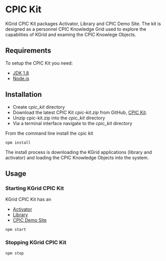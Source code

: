 # CPIC Kit
KGrid CPIC Kit packages Activator, Library and CPIC Demo Site.  The kit is designed as a personnel 
CPIC Knowledge Grid used to explore the capablities of KGrid and examing the CPIC Knowlege Objects.

## Requirements
To setup the CPIC Kit you need:

- [JDK 1.8](http://www.oracle.com/technetwork/java/javase/downloads/jdk8-downloads-2133151.html)
- [Node.js](http://nodejs.org/)


## Installation

* Create c*pic_kit* directory
* Download the latest CPIC Kit *cpic-kit.zip* from GitHub, 
[CPIC Kit](https://github.com/kgrid-demos/cpic-kit/releases/latest). 
* Unzip cpic-kit.zip into the *cpic_kit* directory
* Via a terminal interface navigate to the *cpic_kit* directory

From the command line install the cpic kit
```
npm install
```
The install process is downloading the KGrid applications (library and activator) and loading the 
CPIC Knowledge Objects into the system.


## Usage

### Starting KGrid CPIC Kit
KGrid CPIC Kit has an 
* [Activator](http://localhost:8082)
* [Library](http://localhost:8082)
* [CPIC Demo Site ]()


```
npm start
```

### Stopping KGrid CPIC Kit
```
npm stop
```
